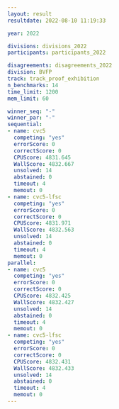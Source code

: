 ```yaml
---
layout: result
resultdate: 2022-08-10 11:19:33

year: 2022

divisions: divisions_2022
participants: participants_2022

disagreements: disagreements_2022
division: BVFP
track: track_proof_exhibition
n_benchmarks: 14
time_limit: 1200
mem_limit: 60

winner_seq: "-"
winner_par: "-"
sequential:
- name: cvc5
  competing: "yes"
  errorScore: 0
  correctScore: 0
  CPUScore: 4831.645
  WallScore: 4832.667
  unsolved: 14
  abstained: 0
  timeout: 4
  memout: 0
- name: cvc5-lfsc
  competing: "yes"
  errorScore: 0
  correctScore: 0
  CPUScore: 4831.971
  WallScore: 4832.563
  unsolved: 14
  abstained: 0
  timeout: 4
  memout: 0
parallel:
- name: cvc5
  competing: "yes"
  errorScore: 0
  correctScore: 0
  CPUScore: 4832.425
  WallScore: 4832.427
  unsolved: 14
  abstained: 0
  timeout: 4
  memout: 0
- name: cvc5-lfsc
  competing: "yes"
  errorScore: 0
  correctScore: 0
  CPUScore: 4832.431
  WallScore: 4832.433
  unsolved: 14
  abstained: 0
  timeout: 4
  memout: 0
---
```


